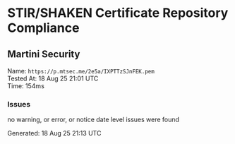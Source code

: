 # STIR/SHAKEN Certificate Repository Compliance

## Martini Security

Name: `https://p.mtsec.me/2e5a/IXPTTzSJnFEK.pem`\
Tested At: 18 Aug 25 21:01 UTC\
Time: 154ms

### Issues

no warning, or error, or notice date level issues were found

Generated: 18 Aug 25 21:13 UTC